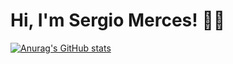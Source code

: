 # Hi, I'm Sergio Merces! 👋🏾

[![Anurag's GitHub stats](https://github-readme-stats.vercel.app/api?username=sergiomerces)](https://github.com/sergiomerces/github-readme-stats)
